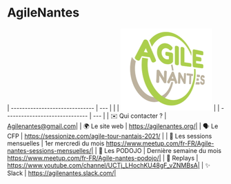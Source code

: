 # AgileNantes

| ------------------------------ | --- |
|                                | ![logo](agilenantes.jpg)    |
| ------------------------------ | --- |
| ✉️ Qui contacter ?             | Agilenantes@gmail.com|
| 🌍 Le site web                 | https://agilenantes.org/|
| 🗣 Le CFP                      | https://sessionize.com/agile-tour-nantais-2021/ |
| 📆 Les sessions mensuelles     | 1er mercredi du mois https://www.meetup.com/fr-FR/Agile-nantes-sessions-mensuelles/|
| 📆 Les PODOJO			 | Dernière semaine du mois https://www.meetup.com/fr-FR/Agile-nantes-podojo/|
| 🎥 Replays                     | https://www.youtube.com/channel/UCTj_LHochKU48gF_vZNMBsA|
| ✨ Slack                       | https://agilenantes.slack.com/|
